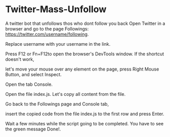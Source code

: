 # Twitter-Mass-Unfollow
A twitter bot that unfollows thos who dont follow you back
Open Twitter in a browser and go to the page Followings: https://twitter.com/username/following. 

Replace username with your username in the link.

Press F12 or Fn+F12to open the browser's DevTools window. If the shortcut doesn't work, 

let's move your mouse over any element on the page, press Right Mouse Button, and select Inspect.

Open the tab Console.

Open the file index.js. Let's copy all content from the file.

Go back to the Followings page and Console tab, 

insert the copied code from the file index.js to the first row and press Enter.

Wait a few minutes while the script going to be completed. You have to see the green message Done!.
